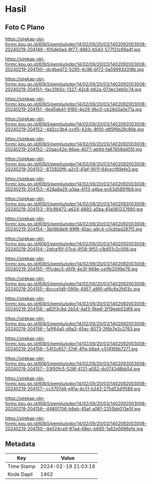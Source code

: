 # Hasil

## Foto C Plano

https://sirekap-obj-formc.kpu.go.id/60b5/pemilu/pdpr/14/02/09/20/03/1402092003008-20240219-204149--f05de0ad-8f77-4863-b543-577f21c69a4f.jpg

https://sirekap-obj-formc.kpu.go.id/60b5/pemilu/pdpr/14/02/09/20/03/1402092003008-20240219-204150--dc4bed72-5295-4c96-bf72-0a59993d318b.jpg

https://sirekap-obj-formc.kpu.go.id/60b5/pemilu/pdpr/14/02/09/20/03/1402092003008-20240219-204151--fac20b5c-1327-42c8-b62a-073ec3eb0c74.jpg

https://sirekap-obj-formc.kpu.go.id/60b5/pemilu/pdpr/14/02/09/20/03/1402092003008-20240219-204151--6ed5eb41-9180-4e29-9bc0-cb28d3a0e71a.jpg

https://sirekap-obj-formc.kpu.go.id/60b5/pemilu/pdpr/14/02/09/20/03/1402092003008-20240219-204152--4d2cc3b4-cc65-42dc-8f00-d85f6b29c86b.jpg

https://sirekap-obj-formc.kpu.go.id/60b5/pemilu/pdpr/14/02/09/20/03/1402092003008-20240219-204152--20aac42e-86ea-4077-ab9d-fa87658d455f.jpg

https://sirekap-obj-formc.kpu.go.id/60b5/pemilu/pdpr/14/02/09/20/03/1402092003008-20240219-204152--872920f6-a2c5-41af-9011-64cecf99efe3.jpg

https://sirekap-obj-formc.kpu.go.id/60b5/pemilu/pdpr/14/02/09/20/03/1402092003008-20240219-204153--428a8a29-a3aa-4113-a4ba-ec63d5891fb9.jpg

https://sirekap-obj-formc.kpu.go.id/60b5/pemilu/pdpr/14/02/09/20/03/1402092003008-20240219-204153--91c98472-a624-4892-a5ba-61a061337690.jpg

https://sirekap-obj-formc.kpu.go.id/60b5/pemilu/pdpr/14/02/09/20/03/1402092003008-20240219-204154--3b08b8e9-89f8-40ac-a9c4-c0cbfad287f5.jpg

https://sirekap-obj-formc.kpu.go.id/60b5/pemilu/pdpr/14/02/09/20/03/1402092003008-20240219-204154--2afce15f-07cd-4f58-9f51-c1b651c2c006.jpg

https://sirekap-obj-formc.kpu.go.id/60b5/pemilu/pdpr/14/02/09/20/03/1402092003008-20240219-204155--ff1cdec5-d5f9-4e3f-969e-ce1fb2099e79.jpg

https://sirekap-obj-formc.kpu.go.id/60b5/pemilu/pdpr/14/02/09/20/03/1402092003008-20240219-204155--8ccce1d9-090b-4957-a991-af6c6e2fd13c.jpg

https://sirekap-obj-formc.kpu.go.id/60b5/pemilu/pdpr/14/02/09/20/03/1402092003008-20240219-204156--a82f3c8d-2b54-4af3-9be6-2f19eeb02df8.jpg

https://sirekap-obj-formc.kpu.go.id/60b5/pemilu/pdpr/14/02/09/20/03/1402092003008-20240219-204156--1a1f64a5-d9a3-45ec-8573-2f6b7e2c2763.jpg

https://sirekap-obj-formc.kpu.go.id/60b5/pemilu/pdpr/14/02/09/20/03/1402092003008-20240219-204156--54f2c657-37df-4ffa-b8a4-c514169b7271.jpg

https://sirekap-obj-formc.kpu.go.id/60b5/pemilu/pdpr/14/02/09/20/03/1402092003008-20240219-204157--33f50fc5-528f-4121-a052-dc0743d8bb54.jpg

https://sirekap-obj-formc.kpu.go.id/60b5/pemilu/pdpr/14/02/09/20/03/1402092003008-20240219-204157--cc5707d4-e91a-4c51-b242-275d53d1f589.jpg

https://sirekap-obj-formc.kpu.go.id/60b5/pemilu/pdpr/14/02/09/20/03/1402092003008-20240219-204158--4480f706-b8eb-45af-a081-2355bb013e5f.jpg

https://sirekap-obj-formc.kpu.go.id/60b5/pemilu/pdpr/14/02/09/20/03/1402092003008-20240219-204150--4e024ca9-87ad-48ec-b695-1a62e5696e1e.jpg


## Metadata

| Key        | Value               |
| ---------- | ------------------- |
| Time Stamp | 2024-02-19 21:03:16 |
| Kode Dapil | 1402                |



